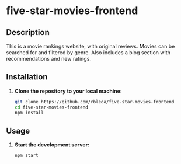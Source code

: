 # five-star-movies-frontend

## Description
This is a movie rankings website, with original reviews. Movies can be searched for and filtered by genre.
Also includes a blog section with recommendations and new ratings.

## Installation
1. **Clone the repository to your local machine:**
   ```bash
   git clone https://github.com/rbleda/five-star-movies-frontend
   cd five-star-movies-frontend
   npm install

## Usage
1. **Start the development server:**
   ```bash
   npm start
